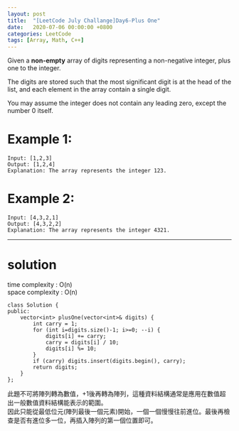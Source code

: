 ```yaml
---
layout: post
title:  "[LeetCode July Challange]Day6-Plus One"
date:   2020-07-06 00:00:00 +0800
categories: LeetCode
tags: [Array, Math, C++]
---
```

Given a **non-empty** array of digits representing a non-negative integer, plus one to the integer.  

The digits are stored such that the most significant digit is at the head of the list, and each element in the array contain a single digit.  

You may assume the integer does not contain any leading zero, except the number 0 itself.  

# Example 1:  
	Input: [1,2,3]
	Output: [1,2,4]
	Explanation: The array represents the integer 123. 

# Example 2:  
	Input: [4,3,2,1]
	Output: [4,3,2,2]
	Explanation: The array represents the integer 4321.

______________________  

# solution
time complexity : O(n)  
space complexity : O(n)  

	class Solution {
	public:
	    vector<int> plusOne(vector<int>& digits) {
	        int carry = 1;
	        for (int i=digits.size()-1; i>=0; --i) {
	            digits[i] += carry;
	            carry = digits[i] / 10;
	            digits[i] %= 10;
	        }
	        if (carry) digits.insert(digits.begin(), carry);
	        return digits;
	    }
	};

此題不可將陣列轉為數值，+1後再轉為陣列，這種資料結構通常是應用在數值超出一般數值資料結構能表示的範圍。  
因此只能從最低位元(陣列最後一個元素)開始，一個一個慢慢往前進位。最後再檢查是否有進位多一位，再插入陣列的第一個位置即可。